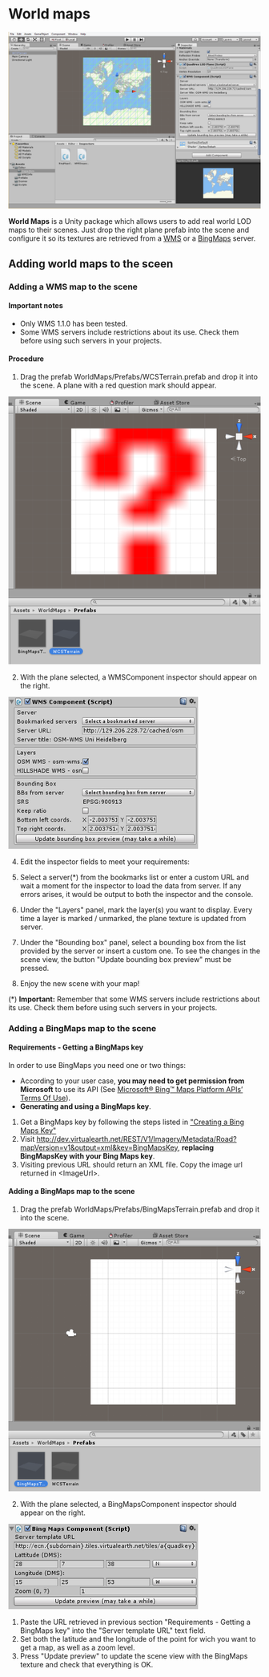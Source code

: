 # World maps

![Screenshot of World Maps](Images/world_maps_screenshot.png)

**World Maps** is a Unity package which allows users to add real world LOD maps to their scenes. Just drop the right plane prefab into the scene and configure it so its textures are retrieved from a [WMS](https://en.wikipedia.org/wiki/Web_Map_Service) or a [BingMaps](https://en.wikipedia.org/wiki/Bing_Maps) server.

## Adding world maps to the sceen

### Adding a WMS map to the scene

#### Important notes

- Only WMS 1.1.0 has been tested.
- Some WMS servers include restrictions about its use. Check them before using such servers in your projects.

#### Procedure

1. Drag the prefab WorldMaps/Prefabs/WCSTerrain.prefab and drop it into the scene. A plane with a red question mark should appear.

  ![](Images/Tutorial/WMS/DroppingWMSPrefabIntoScene.png)

2. With the plane selected, a WMSComponent inspector should appear on the right. 

  ![](Images/Tutorial/WMS/WMSInspector.png)

4. Edit the inspector fields to meet your requirements:
  1. Select a server(\*) from the bookmarks list or enter a custom URL and wait a moment for the inspector to load the data from server. If any errors arises, it would be output to both the inspector and the console.
  2. Under the "Layers" panel, mark the layer(s) you want to display. Every time a layer is marked / unmarked, the plane texture is updated from server.
  3. Under the "Bounding box" panel, select a bounding box from the list provided by the server or insert a custom one. To see the changes in the scene view, the button "Update bounding box preview" must be pressed.

5. Enjoy the new scene with your map!

(\*) **Important:** Remember that some WMS servers include restrictions about its use. Check them before using such servers in your projects.

### Adding a BingMaps map to the scene

#### Requirements - Getting a BingMaps key

In order to use BingMaps you need one or two things:

- According to your user case, **you may need to get permission from Microsoft** to use its API (See [Microsoft® Bing™ Maps Platform APIs’ Terms Of Use](https://www.microsoft.com/maps/product/terms.html)).
- **Generating and using a BingMaps key**.

1. Get a BingMaps key by following the steps listed in ["Creating a Bing Maps Key"](https://msdn.microsoft.com/es-es/library/ff428642.aspx)
2. Visit <http://dev.virtualearth.net/REST/V1/Imagery/Metadata/Road?mapVersion=v1&output=xml&key=BingMapsKey>, **replacing BingMapsKey with your Bing Maps key**.
3. Visiting previous URL should return an XML file. Copy the image url returned in \<ImageUrl\>.

#### Adding a BingMaps map to the scene

1. Drag the prefab WorldMaps/Prefabs/BingMapsTerrain.prefab and drop it into the scene.

  ![](Images/Tutorial/BingMaps/DroppingBingMapsPrefabIntoScene.png)
  
2. With the plane selected, a BingMapsComponent inspector should appear on the right. 

  ![](Images/Tutorial/BingMaps/BingMapsInspector.png)
  
  1. Paste the URL retrieved in previous section "Requirements - Getting a BingMaps key" into the "Server template URL" text field.
  2. Set both the latitude and the longitude of the point for wich you want to get a map, as well as a zoom level.
  3. Press "Update preview" to update the scene view with the BingMaps texture and check that everything is OK.
